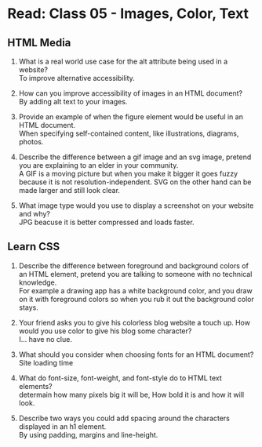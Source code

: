 # Read: Class 05 - Images, Color, Text

## HTML Media

1. What is a real world use case for the alt attribute being used in a website?  
To improve alternative accessibility.

2. How can you improve accessibility of images in an HTML document?  
By adding alt text to your images.

3. Provide an example of when the figure element would be useful in an HTML document.  
When specifying self-contained content, like illustrations, diagrams, photos.

4. Describe the difference between a gif image and an svg image, pretend you are explaining to an elder in your community.  
A GIF is a moving picture but when you make it bigger it goes fuzzy because it is not resolution-independent. SVG on the other hand can be made larger and still look clear.

5. What image type would you use to display a screenshot on your website and why?  
JPG beacuse it is better compressed and loads faster.

## Learn CSS

1. Describe the difference between foreground and background colors of an HTML element, pretend you are talking to someone with no technical knowledge.  
For example a drawing app has a white background color, and you draw on it with foreground colors so when you rub it out the background color stays.

2. Your friend asks you to give his colorless blog website a touch up. How would you use color to give his blog some character?  
I... have no clue.

3. What should you consider when choosing fonts for an HTML document?  
Site loading time

4. What do font-size, font-weight, and font-style do to HTML text elements?  
determain how many pixels big it will be, How bold it is and how it will look.

5. Describe two ways you could add spacing around the characters displayed in an h1 element.  
By using padding, margins and line-height.
